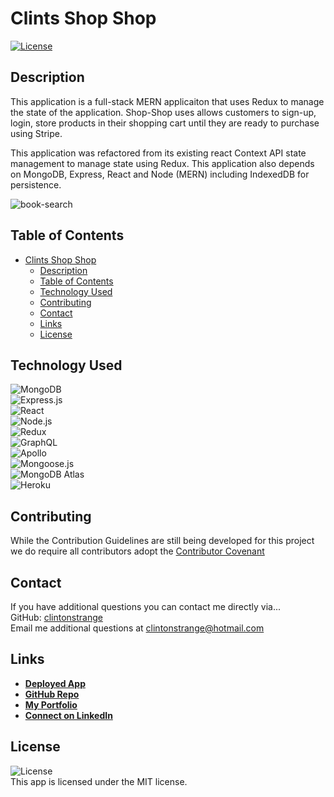 # Clints Shop Shop
<a href=./LICENSE>![License](https://img.shields.io/badge/License%3A-MIT-green.svg)</a>

## Description

This application is a full-stack MERN applicaiton that uses Redux to manage the state of the application. Shop-Shop uses allows customers to sign-up, login, store products in their shopping cart until they are ready to purchase using Stripe.

This application was refactored from its existing react Context API state management to manage state using Redux. This application also depends on MongoDB, Express, React and Node (MERN) including IndexedDB for persistence. 

![book-search](https://user-images.githubusercontent.com/71712425/110372049-6d373280-8013-11eb-8063-67f240aa5d10.png)

## Table of Contents

- [Clints Shop Shop](#clints-shop-shop)
  - [Description](#description)
  - [Table of Contents](#table-of-contents)
  - [Technology Used](#technology-used)
  - [Contributing](#contributing)
  - [Contact](#contact)
  - [Links](#links)
  - [License](#license)


## Technology Used
  ![MongoDB](https://img.shields.io/badge/MongoDB-4EA94B?style=for-the-badge&logo=mongodb&logoColor=white)  
  ![Express.js](https://img.shields.io/badge/Express.js-404D59?style=for-the-badge)  
  ![React](https://img.shields.io/badge/React-20232A?style=for-the-badge&logo=react&logoColor=61DAFB)  
  ![Node.js](https://img.shields.io/badge/Node.js-43853D?style=for-the-badge&logo=node.js&logoColor=white)   
  ![Redux](https://img.shields.io/badge/Redux-593D88?style=for-the-badge&logo=redux&logoColor=white)  
  ![GraphQL](https://img.shields.io/badge/GraphQL-E4405F?style=for-the-badge)  
  ![Apollo](https://img.shields.io/badge/Apollo_Server-8B89CC?style=for-the-badge)  
  ![Mongoose.js](https://img.shields.io/badge/Mongoose.js-880000?style=for-the-badge&logoColor=white)  
  ![MongoDB Atlas](https://img.shields.io/badge/MongoDB%20Atlas-4EA94B?style=for-the-badge&logo=mongodb&logoColor=white)  
  ![Heroku](https://img.shields.io/badge/Heroku-430098?style=for-the-badge&logo=heroku&logoColor=white) 


  ## Contributing
  While the Contribution Guidelines are still being developed for this project we do require all contributors adopt the [Contributor Covenant](https://www.contributor-covenant.org)



  ## Contact
  If you have additional questions you can contact me directly via...  
  GitHub: [clintonstrange](https://www.github.com/clintonstrange)  
  Email me additional questions at clintonstrange@hotmail.com

  ## Links
  - **[Deployed App](https://clint-shop-shop.herokuapp.com/)**
  - **[GitHub Repo](https://github.com/clintonstrange/shop-shop)**
  - **[My Portfolio](https://clintonstrange.github.io/react-portfolio/)**
  - **[Connect on LinkedIn](https://www.linkedin.com/in/clint-strange)**
## License
  ![License](https://img.shields.io/badge/License%3A-MIT-green.svg)    
  This app is licensed under the MIT license.
